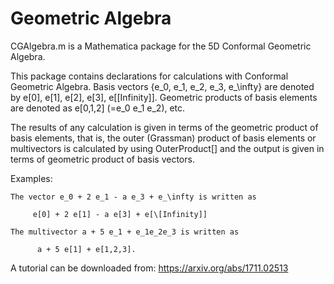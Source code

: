 # Geometric Algebra

CGAlgebra.m is a Mathematica package for the 5D Conformal Geometric Algebra.

This package contains declarations for calculations with Conformal
Geometric Algebra. Basis vectors {e_0, e_1, e_2, e_3, e_\infty} are 
denoted by e[0], e[1], e[2], e[3], e[\[Infinity]]. Geometric products
of basis elements are denoted as e[0,1,2] (=e_0 e_1 e_2), etc.
   
The results of any calculation is given in terms of the geometric product
of basis elements, that is, the outer (Grassman) product of basis
elements or multivectors is calculated by using OuterProduct[] and the
output is given in terms of geometric product of basis vectors.
        
Examples:     
                       
    The vector e_0 + 2 e_1 - a e_3 + e_\infty is written as
              
         e[0] + 2 e[1] - a e[3] + e[\[Infinity]]
              
    The multivector a + 5 e_1 + e_1e_2e_3 is written as
              
          a + 5 e[1] + e[1,2,3].

A tutorial can be downloaded from:
https://arxiv.org/abs/1711.02513
